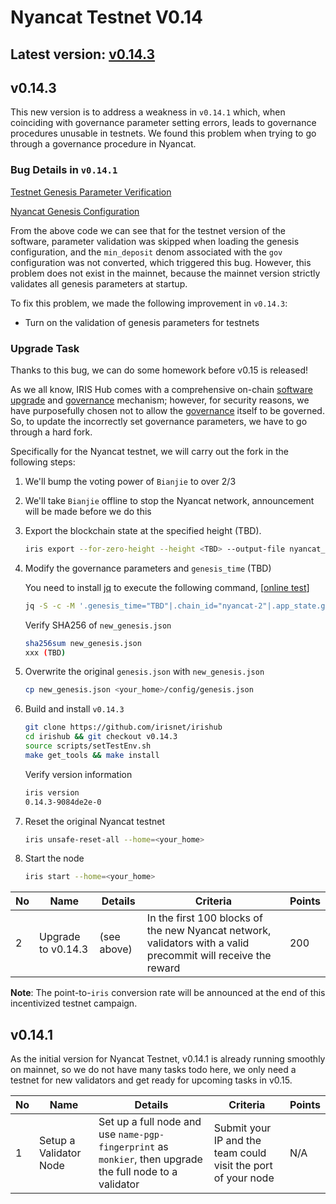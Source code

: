 # Nyancat Testnet V0.14

## Latest version: [v0.14.3](https://github.com/irisnet/irishub/releases/tag/v0.14.3)

## v0.14.3

This new version is to address a weakness in `v0.14.1` which, when coinciding with governance parameter setting errors, leads to governance procedures unusable in testnets.
We found this problem when trying to go through a governance procedure in Nyancat.

### Bug Details in `v0.14.1`

[Testnet Genesis Parameter Verification](https://github.com/irisnet/irishub/blob/v0.14.1/modules/gov/params.go#L362)

[Nyancat Genesis Configuration](../config/genesis.json#L90)

From the above code we can see that for the testnet version of the software, parameter validation was skipped when loading the genesis configuration, and the `min_deposit` denom associated with the `gov` configuration was not converted, which triggered this bug. However, this problem does not exist in the mainnet, because the mainnet version strictly validates all genesis parameters at startup.

To fix this problem, we made the following improvement in `v0.14.3`:

- Turn on the validation of genesis parameters for testnets

### Upgrade Task

Thanks to this bug, we can do some homework before v0.15 is released!

As we all know, IRIS Hub comes with a comprehensive on-chain [software upgrade](https://www.irisnet.org/docs/features/upgrade.html) and [governance](https://www.irisnet.org/docs/features/governance.html) mechanism; however, for security reasons, we have purposefully chosen not to allow the [governance](https://www.irisnet.org/docs/features/governance.html) itself to be governed.  So, to update the incorrectly set governance parameters, we have to go through a hard fork.

Specifically for the Nyancat testnet, we will carry out the fork in the following steps:

1. We'll bump the voting power of `Bianjie` to over 2/3

2. We'll take `Bianjie` offline to stop the Nyancat network, announcement will be made before we do this

3. Export the blockchain state at the specified height (TBD).

    ```bash
    iris export --for-zero-height --height <TBD> --output-file nyancat_export.json
    ```

4. Modify the governance parameters and `genesis_time` (TBD)

    You need to install [jq](https://stedolan.github.io/jq/) to execute the following command, [[online test](https://jqplay.org/s/9QSR4xq_TX)]

    ```bash
    jq -S -c -M '.genesis_time="TBD"|.chain_id="nyancat-2"|.app_state.gov.params = (.app_state.gov.params | .critical_min_deposit[0] = {"denom": "iris-atto", "amount": "100000000000000000000"}|.important_min_deposit[0] = {"denom": "iris-atto", "amount": "100000000000000000000"}|.normal_min_deposit[0] = {"denom": "iris-atto", "amount": "50000000000000000000"})' nyancat_export.json > new_genesis.json
    ```

    Verify SHA256 of `new_genesis.json`

    ```bash
    sha256sum new_genesis.json
    xxx (TBD)
    ```

5. Overwrite the original `genesis.json` with `new_genesis.json`

    ```bash
    cp new_genesis.json <your_home>/config/genesis.json
    ```

6. Build and install `v0.14.3`

    ```bash
    git clone https://github.com/irisnet/irishub
    cd irishub && git checkout v0.14.3
    source scripts/setTestEnv.sh
    make get_tools && make install
    ```

    Verify version information

    ```bash
    iris version
    0.14.3-9084de2e-0
    ```

7. Reset the original Nyancat testnet

    ```bash
    iris unsafe-reset-all --home=<your_home>
    ```

8. Start the node

    ```bash
    iris start --home=<your_home>
    ```

| No | Name | Details | Criteria | Points |
| ---- | ---------------------------------------------- | ------------------------------------------------------------ | ------------------------------------------------------------ | ------ |
|  2   | Upgrade to v0.14.3 | (see above) | In the first 100 blocks of the new Nyancat network, validators with a valid precommit will receive the reward | 200 |

**Note**: The point-to-`iris` conversion rate will be announced at the end of this incentivized testnet campaign.

## v0.14.1

As the initial version for Nyancat Testnet, v0.14.1 is already running smoothly on mainnet, so we do not have many tasks todo here, we only need a testnet for new validators and get ready for upcoming tasks in v0.15.

| No   | Name                                           | Details                                                      | Criteria                                                     | Points |
| ---- | ---------------------------------------------- | ------------------------------------------------------------ | ------------------------------------------------------------ | ------ |
| 1    | Setup a Validator Node                         | Set up a full node and use `name-pgp-fingerprint` as `monkier`, then upgrade the full node to a validator | Submit your IP and the team could visit the port of your node | N/A    |

